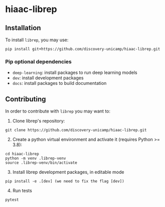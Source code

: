 # hiaac-librep


## Installation

To install `librep`, you may use:

```
pip install git+https://github.com/discovery-unicamp/hiaac-librep.git
```

### Pip optional dependencies

- `deep-learning`: install packages to run deep learning models
- `dev`: install development packages
- `docs`: install packages to build documentation

## Contributing

In order to contribute with `librep` you may want to:

1. Clone librep's repository:

```
git clone https://github.com/discovery-unicamp/hiaac-librep.git
```

2. Create a python virtual environment and activate it (requires Python >= 3.8):

```
cd hiaac-librep
python -m venv .librep-venv
source .librep-venv/bin/activate
```

3. Install librep development packages, in editable mode

```
pip install -e .[dev] (we need to fix the flag [dev])
```

4. Run tests

```
pytest
```
